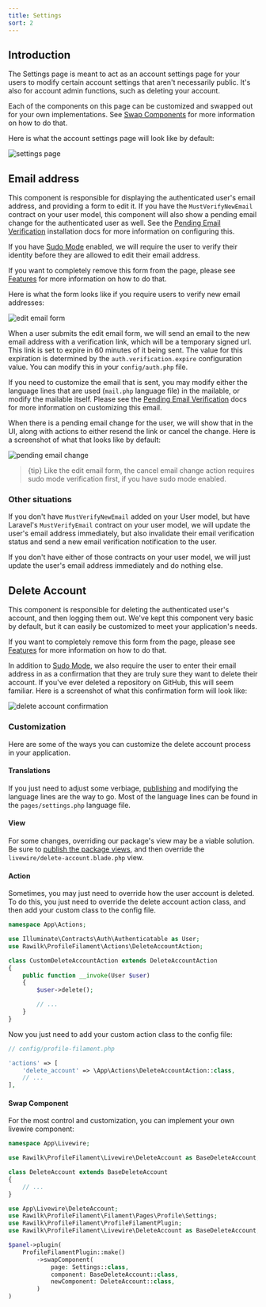 ```yaml
---
title: Settings
sort: 2
---
```


## Introduction

The Settings page is meant to act as an account settings page for your users to modify certain account settings that aren't necessarily public. It's also for account admin functions, such as deleting your account.

Each of the components on this page can be customized and swapped out for your own implementations. See [Swap Components](/docs/profile-filament-plugin/{version}/customizations/page-customization#user-content-swap-components) for more information on how to do that.

Here is what the account settings page will look like by default:

![settings page](https://github.com/rawilk/profile-filament-plugin/blob/main/assets/images/settings-page.png?raw=true)

## Email address

This component is responsible for displaying the authenticated user's email address, and providing a form to edit it. If you have the `MustVerifyNewEmail` contract on your user model, this component will also show a pending email change for the authenticated user as well. See the [Pending Email Verification](/docs/profile-filament-plugin/{version}/installation#user-content-pending-email-verification) installation docs for more information on configuring this.

If you have [Sudo Mode](/docs/profile-filament-plugin/{version}/advanced-usage/sudo-mode) enabled, we will require the user to verify their identity before they are allowed to edit their email address.

If you want to completely remove this form from the page, please see [Features](/docs/profile-filament-plugin/{version}/customizations/features#user-content-update-email) for more information on how to do that.

Here is what the form looks like if you require users to verify new email addresses:

![edit email form](https://github.com/rawilk/profile-filament-plugin/blob/main/assets/images/edit-email-form.png?raw=true)

When a user submits the edit email form, we will send an email to the new email address with a verification link, which will be a temporary signed url. This link is set to expire in 60 minutes of it being sent. The value for this expiration is determined by the `auth.verification.expire` configuration value. You can modify this in your `config/auth.php` file.

If you need to customize the email that is sent, you may modify either the language lines that are used (`mail.php` language file) in the mailable, or modify the mailable itself. Please see the [Pending Email Verification](/docs/profile-filament-plugin/{version}/advanced-usage/mailables#user-content-pending-email-verification) docs for more information on customizing this email.

When there is a pending email change for the user, we will show that in the UI, along with actions to either resend the link or cancel the change. Here is a screenshot of what that looks like by default:

![pending email change](https://github.com/rawilk/profile-filament-plugin/blob/main/assets/images/pending-email-change.png?raw=true)

> {tip} Like the edit email form, the cancel email change action requires sudo mode verification first, if you have sudo mode enabled.

### Other situations

If you don't have `MustVerifyNewEmail` added on your User model, but have Laravel's `MustVerifyEmail` contract on your user model, we will update the user's email address immediately, but also invalidate their email verification status and send a new email verification notification to the user.

If you don't have either of those contracts on your user model, we will just update the user's email address immediately and do nothing else.

## Delete Account

This component is responsible for deleting the authenticated user's account, and then logging them out. We've kept this component very basic by default, but it can easily be customized to meet your application's needs.

If you want to completely remove this form from the page, please see [Features](/docs/profile-filament-plugin/{version}/customizations/features#user-content-delete-account) for more information on how to do that.

In addition to [Sudo Mode](/docs/profile-filament-plugin/{version}/advanced-usage/sudo-mode), we also require the user to enter their email address in as a confirmation that they are truly sure they want to delete their account. If you've ever deleted a repository on GitHub, this will seem familiar. Here is a screenshot of what this confirmation form will look like:

![delete account confirmation](https://github.com/rawilk/profile-filament-plugin/blob/main/assets/images/delete-account-confirm.png?raw=true)

### Customization

Here are some of the ways you can customize the delete account process in your application.

#### Translations

If you just need to adjust some verbiage, [publishing](/docs/profile-filament-plugin/{version}/installation#user-content-translations) and modifying the language lines are the way to go. Most of the language lines can be found in the `pages/settings.php` language file.

#### View

For some changes, overriding our package's view may be a viable solution. Be sure to [publish the package views](/docs/profile-filament-plugin/{version}/installation#user-content-views), and then override the `livewire/delete-account.blade.php` view.

#### Action

Sometimes, you may just need to override how the user account is deleted. To do this, you just need to override the delete account action class, and then add your custom class to the config file.

```php
namespace App\Actions;

use Illuminate\Contracts\Auth\Authenticatable as User;
use Rawilk\ProfileFilament\Actions\DeleteAccountAction;

class CustomDeleteAccountAction extends DeleteAccountAction
{
    public function __invoke(User $user)
    {
        $user->delete();

        // ...
    }
}
```

Now you just need to add your custom action class to the config file:

```php
// config/profile-filament.php

'actions' => [
    'delete_account' => \App\Actions\DeleteAccountAction::class,
    // ...
],
```

#### Swap Component

For the most control and customization, you can implement your own livewire component:

```php
namespace App\Livewire;

use Rawilk\ProfileFilament\Livewire\DeleteAccount as BaseDeleteAccount;

class DeleteAccount extends BaseDeleteAccount
{
    // ...
}
```

```php
use App\Livewire\DeleteAccount;
use Rawilk\ProfileFilament\Filament\Pages\Profile\Settings;
use Rawilk\ProfileFilament\ProfileFilamentPlugin;
use Rawilk\ProfileFilament\Livewire\DeleteAccount as BaseDeleteAccount;

$panel->plugin(
    ProfileFilamentPlugin::make()
        ->swapComponent(
            page: Settings::class,
            component: BaseDeleteAccount::class,
            newComponent: DeleteAccount::class,
        )
)
```
